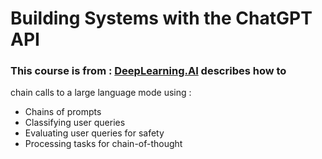 
# Building Systems with the ChatGPT API

### This course is from : **[DeepLearning.AI](https://www.deeplearning.ai/short-courses/building-systems-with-chatgpt/)** describes how to
chain calls to a large language mode using :

- Chains of prompts
- Classifying user queries
- Evaluating user queries for safety
- Processing tasks for chain-of-thought